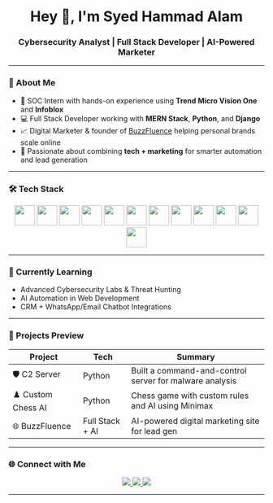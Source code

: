 <h1 align="center">Hey 👋, I'm Syed Hammad Alam</h1>
<h3 align="center">Cybersecurity Analyst | Full Stack Developer | AI-Powered Marketer</h3>

---

### 🚀 About Me

- 🔐 SOC Intern with hands-on experience using **Trend Micro Vision One** and **Infoblox**
- 💻 Full Stack Developer working with **MERN Stack**, **Python**, and **Django**
- 📈 Digital Marketer & founder of [BuzzFluence](https://github.com/BuzzFluence) helping personal brands scale online
- 🎯 Passionate about combining **tech + marketing** for smarter automation and lead generation

---

### 🛠️ Tech Stack

<p align="center">
  <img src="https://cdn.jsdelivr.net/gh/devicons/devicon/icons/javascript/javascript-original.svg" width="40" />
  <img src="https://cdn.jsdelivr.net/gh/devicons/devicon/icons/python/python-original.svg" width="40" />
  <img src="https://cdn.jsdelivr.net/gh/devicons/devicon/icons/react/react-original.svg" width="40" />
  <img src="https://cdn.jsdelivr.net/gh/devicons/devicon/icons/nodejs/nodejs-original.svg" width="40" />
  <img src="https://cdn.jsdelivr.net/gh/devicons/devicon/icons/mongodb/mongodb-original.svg" width="40" />
  <img src="https://cdn.jsdelivr.net/gh/devicons/devicon/icons/mysql/mysql-original.svg" width="40" />
  <img src="https://cdn.jsdelivr.net/gh/devicons/devicon/icons/html5/html5-original.svg" width="40" />
  <img src="https://cdn.jsdelivr.net/gh/devicons/devicon/icons/css3/css3-original.svg" width="40" />
  <img src="https://cdn.jsdelivr.net/gh/devicons/devicon/icons/bootstrap/bootstrap-plain.svg" width="40" />
  <img src="https://cdn.jsdelivr.net/gh/devicons/devicon/icons/git/git-original.svg" width="40" />
  <img src="https://cdn.jsdelivr.net/gh/devicons/devicon/icons/github/github-original.svg" width="40" />
  <img src="https://cdn.jsdelivr.net/gh/devicons/devicon/icons/linux/linux-original.svg" width="40" />
</p>

---

### 🧠 Currently Learning

- Advanced Cybersecurity Labs & Threat Hunting  
- AI Automation in Web Development  
- CRM + WhatsApp/Email Chatbot Integrations  

---

### 💼 Projects Preview

| Project | Tech | Summary |
|--------|------|---------|
| 🛡️ C2 Server | Python | Built a command-and-control server for malware analysis |
| ♟️ Custom Chess AI | Python | Chess game with custom rules and AI using Minimax |
| 🌐 BuzzFluence | Full Stack + AI | AI-powered digital marketing site for lead gen |

---

### 🌐 Connect with Me

<p align="center">
  <a href="www.linkedin.com/in/syed-hammad-alam-672830277" target="_blank">
    <img src="https://img.shields.io/badge/LinkedIn-blue?logo=linkedin&style=for-the-badge" />
  </a>
  <a href="mailto:hammadalam37@gmail.com">
    <img src="https://img.shields.io/badge/Gmail-red?logo=gmail&style=for-the-badge" />
  </a>
  <a href="https://github.com/SyedHammadAlam" target="_blank">
    <img src="https://img.shields.io/badge/GitHub-black?logo=github&style=for-the-badge" />
  </a>
</p>

---
